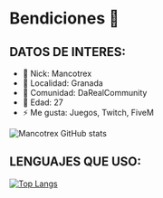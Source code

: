 # Bendiciones 👋

## DATOS DE INTERES:

- 🌝 Nick: Mancotrex
- 🌱 Localidad: Granada
- 👯 Comunidad: DaRealCommunity
- 🤔 Edad: 27
- ⚡ Me gusta: Juegos, Twitch, FiveM

![Mancotrex GitHub stats](https://github-readme-stats.vercel.app/api?username=mrpotrex&show_icons=true)

## LENGUAJES QUE USO:
[![Top Langs](https://github-readme-stats.vercel.app/api/top-langs/?username=mrpotrex&layout=compact)](https://github.com/anuraghazra/github-readme-stats)

